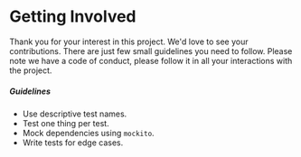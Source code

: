 # Getting Involved

Thank you for your interest in this project. We'd love to see your contributions. There are just few small guidelines you need to follow.
Please note we have a code of conduct, please follow it in all your interactions with the project.

##### Guidelines

- Use descriptive test names.
- Test one thing per test.
- Mock dependencies using `mockito`.
- Write tests for edge cases.
